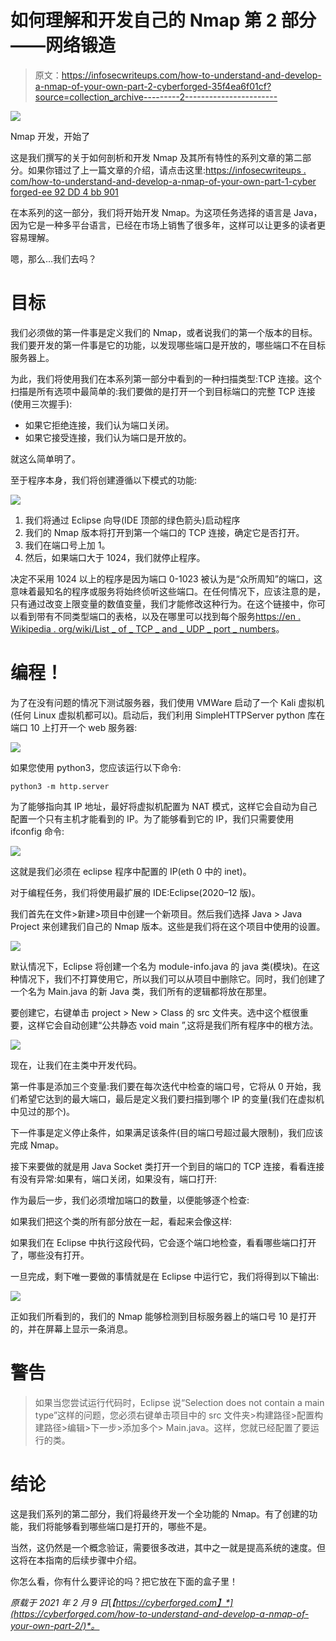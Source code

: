 # 如何理解和开发自己的 Nmap 第 2 部分——网络锻造

> 原文：<https://infosecwriteups.com/how-to-understand-and-develop-a-nmap-of-your-own-part-2-cyberforged-35f4ea6f01cf?source=collection_archive---------2----------------------->

![](img/5c6b7e8f0a7de7486b21fef7d281dc53.png)

Nmap 开发，开始了

这是我们撰写的关于如何剖析和开发 Nmap 及其所有特性的系列文章的第二部分。如果你错过了上一篇文章的介绍，请点击这里:[https://infosecwriteups . com/how-to-understand-and-develop-a-nmap-of-your-own-part-1-cyber forged-ee 92 DD 4 bb 901](/how-to-understand-and-develop-a-nmap-of-your-own-part-1-cyberforged-ee92dd4bb901)

在本系列的这一部分，我们将开始开发 Nmap。为这项任务选择的语言是 Java，因为它是一种多平台语言，已经在市场上销售了很多年，这样可以让更多的读者更容易理解。

嗯，那么…我们去吗？

# 目标

我们必须做的第一件事是定义我们的 Nmap，或者说我们的第一个版本的目标。我们要开发的第一件事是它的功能，以发现哪些端口是开放的，哪些端口不在目标服务器上。

为此，我们将使用我们在本系列第一部分中看到的一种扫描类型:TCP 连接。这个扫描是所有选项中最简单的:我们要做的是打开一个到目标端口的完整 TCP 连接(使用三次握手):

*   如果它拒绝连接，我们认为端口关闭。
*   如果它接受连接，我们认为端口是开放的。

就这么简单明了。

至于程序本身，我们将创建遵循以下模式的功能:

![](img/d2f4a7240a5b78804772cc31f19f01f6.png)

1.  我们将通过 Eclipse 向导(IDE 顶部的绿色箭头)启动程序
2.  我们的 Nmap 版本将打开到第一个端口的 TCP 连接，确定它是否打开。
3.  我们在端口号上加 1。
4.  然后，如果端口大于 1024，我们就停止程序。

决定不采用 1024 以上的程序是因为端口 0-1023 被认为是“众所周知”的端口，这意味着最知名的程序或服务将始终侦听这些端口。在任何情况下，应该注意的是，只有通过改变上限变量的数值变量，我们才能修改这种行为。在这个链接中，你可以看到带有不同类型端口的表格，以及在哪里可以找到每个服务[https://en . Wikipedia . org/wiki/List _ of _ TCP _ and _ UDP _ port _ numbers](https://en.wikipedia.org/wiki/List_of_TCP_and_UDP_port_numbers)。

# 编程！

为了在没有问题的情况下测试服务器，我们使用 VMWare 启动了一个 Kali 虚拟机(任何 Linux 虚拟机都可以)。启动后，我们利用 SimpleHTTPServer python 库在端口 10 上打开一个 web 服务器:

![](img/8b5ba33dc2820545f6b87177c29b68cb.png)

如果您使用 python3，您应该运行以下命令:

```
python3 -m http.server
```

为了能够指向其 IP 地址，最好将虚拟机配置为 NAT 模式，这样它会自动为自己配置一个只有主机才能看到的 IP。为了能够看到它的 IP，我们只需要使用 ifconfig 命令:

![](img/cfe9bef8b759bb2138b3bca4ab7ff3a0.png)

这就是我们必须在 eclipse 程序中配置的 IP(eth 0 中的 inet)。

对于编程任务，我们将使用最扩展的 IDE:Eclipse(2020–12 版)。

我们首先在文件>新建>项目中创建一个新项目。然后我们选择 Java > Java Project 来创建我们自己的 Nmap 版本。这些是我们将在这个项目中使用的设置。

![](img/2197f7cc9edc3b88954c57b56c7658ed.png)

默认情况下，Eclipse 将创建一个名为 module-info.java 的 java 类(模块)。在这种情况下，我们不打算使用它，所以我们可以从项目中删除它。同时，我们创建了一个名为 Main.java 的新 Java 类，我们所有的逻辑都将放在那里。

要创建它，右键单击 project > New > Class 的 src 文件夹。选中这个框很重要，这样它会自动创建“公共静态 void main ”,这将是我们所有程序中的根方法。

![](img/688b1a05d0e92bdea0c79030132c0b9d.png)

现在，让我们在主类中开发代码。

第一件事是添加三个变量:我们要在每次迭代中检查的端口号，它将从 0 开始，我们希望它达到的最大端口，最后是定义我们要扫描到哪个 IP 的变量(我们在虚拟机中见过的那个)。

下一件事是定义停止条件，如果满足该条件(目的端口号超过最大限制)，我们应该完成 Nmap。

接下来要做的就是用 Java Socket 类打开一个到目的端口的 TCP 连接，看看连接有没有异常:如果有，端口关闭，如果没有，端口打开:

作为最后一步，我们必须增加端口的数量，以便能够逐个检查:

如果我们把这个类的所有部分放在一起，看起来会像这样:

如果我们在 Eclipse 中执行这段代码，它会逐个端口地检查，看看哪些端口打开了，哪些没有打开。

一旦完成，剩下唯一要做的事情就是在 Eclipse 中运行它，我们将得到以下输出:

![](img/f5db9f26c7a39f4489af177b5bbe8a59.png)

正如我们所看到的，我们的 Nmap 能够检测到目标服务器上的端口号 10 是打开的，并在屏幕上显示一条消息。

# 警告

> 如果当您尝试运行代码时，Eclipse 说“Selection does not contain a main type”这样的问题，您必须右键单击项目中的 src 文件夹>构建路径>配置构建路径>编辑>下一步>添加多个> Main.java。这样，您就已经配置了要运行的类。

# 结论

这是我们系列的第二部分，我们将最终开发一个全功能的 Nmap。有了创建的功能，我们将能够看到哪些端口是打开的，哪些不是。

当然，这仍然是一个概念验证，需要很多改进，其中之一就是提高系统的速度。但这将在本指南的后续步骤中介绍。

你怎么看，你有什么要评论的吗？把它放在下面的盒子里！

*原载于 2021 年 2 月 9 日*[*【https://cyberforged.com】*](https://cyberforged.com/how-to-understand-and-develop-a-nmap-of-your-own-part-2/)*。*